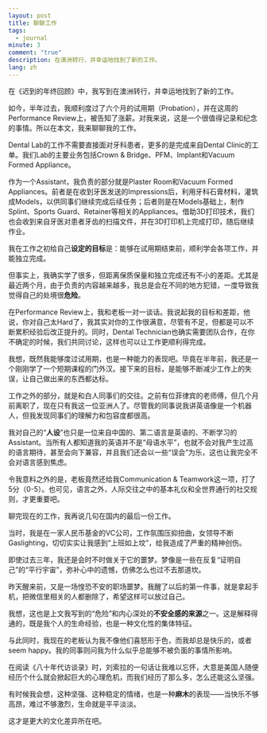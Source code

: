 ```yaml
---
layout: post
title: 聊聊工作
tags:
  - journal
minute: 3
comment: "true"
description: 在澳洲转行，并幸运地找到了新的工作。
lang: zh
---
```

在《迟到的年终回顾》中，我写到在澳洲转行，并幸运地找到了新的工作。

如今，半年过去，我顺利度过了六个月的试用期（Probation），并在这周的Performance Review上，被告知了涨薪。对我来说，这是一个很值得记录和纪念的事情。所以在本文，我来聊聊我的工作。

Dental Lab的工作不需要直接面对牙科患者，更多的是完成来自Dental Clinic的工单。我们Lab的主要业务包括Crown & Bridge、PFM、Implant和Vacuum Formed Appliance。

作为一个Assistant，我负责的部分就是Plaster Room和Vacuum Formed Appliances。前者是在收到牙医发送的Impressions后，利用牙科石膏材料，灌筑成Models，以供同事们继续完成后续任务；后者则是在Models基础上，制作Splint、Sports Guard、Retainer等相关的Appliances。借助3D打印技术，我们也会收到来自牙医对患者牙齿的扫描文件，并在3D打印机上完成打印，随后继续作业。

我在工作之初给自己**设定的目标**是：能够在试用期结束前，顺利学会各项工作，并能独立完成。

但事实上，我确实学了很多，但距离保质保量和独立完成还有不小的差距。尤其是最近两个月，由于负责的内容越来越多，我总是会在不同的地方犯错，一度导致我觉得自己的处境很**危险**。

在Performance Review上，我和老板一对一谈话。我说起我的目标和差距，他说，你对自己太Hard了，我其实对你的工作很满意，尽管有不足，但都是可以不断累积经验后改正提升的。同时，Dental Technician也确实需要团队合作，在你不确定的时候，我们共同讨论，这样也可以让工作更顺利得完成。

我想，既然我能够度过试用期，也是一种能力的表现吧。毕竟在半年前，我还是一个刚刚学了一个短期课程的门外汉。接下来的目标，是能够不断减少工作上的失误，让自己做出来的东西都达标。

工作之外的部分，就是和白人同事们的交往。之前有位菲律宾的老师傅，但几个月前离职了，现在只有我这一位亚洲人了。尽管我的同事说我讲英语像是一个机器人，但我发现同事们的理解力和包容度都很高。

我对自己的“**人设**”也只是一位来自中国的、第二语言是英语的、不断学习的Assistant。当所有人都知道我的英语并不是“母语水平”，也就不会对我产生过高的语言期待，甚至会向下兼容，并且我们还会以一些“误会”为乐，这也让我完全不会对语言感到焦虑。

令我意料之外的是，老板竟然还给我Communication & Teamwork这一项，打了5分（0-5）。也可见，语言之外，人际交往之中的基本礼仪和全世界通行的社交规则，才更重要吧。

聊完现在的工作，我再说几句在国内的最后一份工作。

当时，我是在一家人民币基金的VC公司，工作氛围压抑扭曲，女领导不断Gaslighting，切切实实让我感到“上班如上坟”，给我造成了严重的精神创伤。

即使过去三年，我还是会时不时做关于它的噩梦。梦像是一些在反复“证明自己”的“平行宇宙”，弥补心中的遗憾，仿佛怎么也过不去那道坎。

昨天醒来前，又是一场惶恐不安的职场噩梦。我醒了以后的第一件事，就是拿起手机，把微信里相关的人都删除了，希望这样可以放过自己。

我想，这也是上文我写到的“危险”和内心深处的**不安全感的来源**之一。这是解释得通的，既是我个人的生命经验，也是一种文化性的集体特征。

与此同时，我现在的老板认为我不像他们喜怒形于色，而我却总是快乐的，或者seem happy。我的同事则问我为什么似乎总能够不被负面的事情所影响。

在阅读《八十年代访谈录》时，刘索拉的一句话让我难以忘怀，大意是美国人随便经历个什么就会掀起巨大的心理危机，而我们经历了那么多，怎么还能这么坚强。

有时候我会想，这种坚强、这种稳定的情绪，也是一种**麻木**的表现——当快乐不够高昂，难过不够激烈，生命就是平平淡淡。

这才是更大的文化差异所在吧。